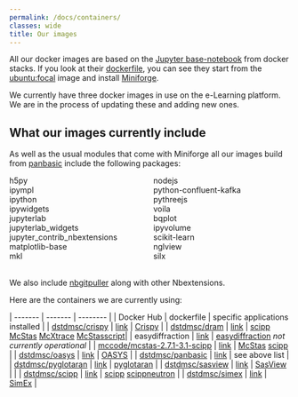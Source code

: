 ```yaml
---
permalink: /docs/containers/
classes: wide
title: Our images
---
```


All our docker images are based on the [Jupyter base-notebook](https://hub.docker.com/r/jupyter/base-notebook/) from docker stacks. If you look at their [dockerfile](https://github.com/jupyter/docker-stacks/blob/master/base-notebook/Dockerfile), you can see they start from the [ubuntu:focal](https://hub.docker.com/_/ubuntu?tab=tags) image and install [Miniforge](https://conda-forge.org/#about). 

We currently have three docker images in use on the e-Learning platform. We are in the process of updating these and adding new ones.

## What our images currently include

As well as the usual modules that come with Miniforge all our images build from [panbasic](https://hub.docker.com/r/dstdmsc/panbasic) include the following packages: 
<div style="-webkit-column-count: 2; -moz-column-count: 2; column-count: 2; 
-webkit-column-rule: none; -moz-column-rule: none; column-rule: none;">
    <div style="display: inline-block; list-style-type:none;">
        <li> h5py </li>
        <li> ipympl </li>
        <li> ipython </li>
        <li> ipywidgets </li>
        <li> jupyterlab </li>
        <li> jupyterlab_widgets </li>
        <li> jupyter_contrib_nbextensions </li>
        <li> matplotlib-base </li>
        <li> mkl </li> 
    </div>
    <br>
    <div style="list-style-type:none;">
        <li> nodejs </li>
        <li> python-confluent-kafka </li>
        <li> pythreejs </li>
        <li> voila </li>
        <li> bqplot </li>
        <li> ipyvolume </li>
        <li> scikit-learn </li>
        <li> nglview </li>
        <li> silx </li>
    </div>
</div>
<br>

We also include [nbgitpuller](https://jupyterhub.github.io/nbgitpuller/) along with other Nbextensions. 

Here are the containers we are currently using:


| ------- | ------- | -------- |
| Docker Hub | dockerfile | specific applications installed | 
| [dstdmsc/crispy](https://hub.docker.com/r/dstdmsc/crispy) | [link](https://github.com/pan-training/Docker/blob/main/crispy/Dockerfile) | [Crispy](https://www.esrf.fr/computing/scientific/crispy/) |
| [dstdmsc/dram](https://hub.docker.com/r/dstdmsc/dram) | [link](https://github.com/pan-training/Docker/blob/main/dram/Dockerfile) | [scipp](https://scipp.github.io/) [McStas](https://www.mcstas.org/) [McXtrace](https://www.mcxtrace.org/) [McStasscript](https://mads-bertelsen.github.io/)|
| easydiffraction | [link](https://github.com/pan-training/Docker/blob/main/easydiffraction/Dockerfile) | [easydiffraction](https://easydiffraction.org/) *not currently operational*  |
| [mccode/mcstas-2.7.1-3.1-scipp](https://hub.docker.com/r/mccode/mcstas-2.7.1-3.1-scipp) | [link](https://github.com/pan-training/Docker/blob/main/mcstasgui/Dockerfile) | [McStas](https://www.mcstas.org/) [scipp](https://scipp.github.io/) |
| [dstdmsc/oasys](https://hub.docker.com/r/dstdmsc/oasys) | [link](https://github.com/pan-training/Docker/blob/main/oasys/Dockerfile) | [OASYS](https://www.aps.anl.gov/Science/Scientific-Software/OASYS) |
| [dstdmsc/panbasic](https://hub.docker.com/r/dstdmsc/panbasic) | [link](https://github.com/pan-training/Docker/blob/main/panbasic/Dockerfile) | see above list |
| [dstdmsc/pyglotaran](https://hub.docker.com/r/dstdmsc/pyglotaran) | [link](https://github.com/pan-training/Docker/blob/main/[pyglotaran/Dockerfile) | [pyglotaran](https://pyglotaran.readthedocs.io/en/v0.5.1/introduction.html) |
| [dstdmsc/sasview](https://hub.docker.com/r/dstdmsc/sasview) | [link](https://github.com/pan-training/Docker/blob/main/sasview/Dockerfile) | [SasView](https://www.sasview.org/) | |
| [dstdmsc/scipp](https://hub.docker.com/r/dstdmsc/scipp) | [link](https://github.com/pan-training/Docker/blob/main/scipp/Dockerfile) | [scipp](https://scipp.github.io/) [scippneutron](https://scipp.github.io/scippneutron/) |
| [dstdmsc/simex](https://hub.docker.com/r/dstdmsc/simex) | [link](https://github.com/pan-training/Docker/blob/main/simex/Dockerfile) | [SimEx](https://simex.readthedocs.io/en/latest/) |





